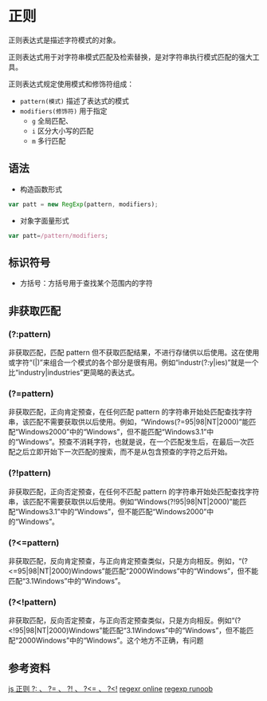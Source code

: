 # 正则

正则表达式是描述字符模式的对象。

正则表达式用于对字符串模式匹配及检索替换，是对字符串执行模式匹配的强大工具。

正则表达式规定使用模式和修饰符组成：

-   `pattern(模式)` 描述了表达式的模式
-   `modifiers(修饰符)` 用于指定
    -   `g` 全局匹配、
    -   `i` 区分大小写的匹配
    -   `m` 多行匹配

## 语法

-   构造函数形式

```js
var patt = new RegExp(pattern, modifiers);
```

-   对象字面量形式

```js
var patt=/pattern/modifiers;
```

## 标识符号

-   方括号：方括号用于查找某个范围内的字符

## 非获取匹配

### (?:pattern)

非获取匹配，匹配 pattern 但不获取匹配结果，不进行存储供以后使用。这在使用或字符“(|)”来组合一个模式的各个部分是很有用。例如“industr(?:y|ies)”就是一个比“industry|industries”更简略的表达式。

### (?=pattern)

非获取匹配，正向肯定预查，在任何匹配 pattern 的字符串开始处匹配查找字符串，该匹配不需要获取供以后使用。例如，“Windows(?=95|98|NT|2000)”能匹配“Windows2000”中的“Windows”，但不能匹配“Windows3.1”中的“Windows”。预查不消耗字符，也就是说，在一个匹配发生后，在最后一次匹配之后立即开始下一次匹配的搜索，而不是从包含预查的字符之后开始。

### (?!pattern)

非获取匹配，正向否定预查，在任何不匹配 pattern 的字符串开始处匹配查找字符串，该匹配不需要获取供以后使用。例如“Windows(?!95|98|NT|2000)”能匹配“Windows3.1”中的“Windows”，但不能匹配“Windows2000”中的“Windows”。

### (?<=pattern)

非获取匹配，反向肯定预查，与正向肯定预查类似，只是方向相反。例如，“(?<=95|98|NT|2000)Windows”能匹配“2000Windows”中的“Windows”，但不能匹配“3.1Windows”中的“Windows”。

### (?<!pattern)

非获取匹配，反向否定预查，与正向否定预查类似，只是方向相反。例如“(?<!95|98|NT|2000)Windows”能匹配“3.1Windows”中的“Windows”，但不能匹配“2000Windows”中的“Windows”。这个地方不正确，有问题

## 参考资料

[js 正则 ?: 、 ?= 、 ?! 、 ?<= 、 ?<!](https://blog.csdn.net/weixin_33782386/article/details/91373084)
[regexr online](https://regexr.com/)
[regexp runoob](https://www.runoob.com/regexp/regexp-syntax.html)
